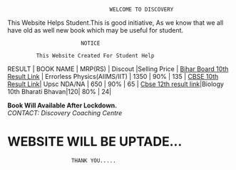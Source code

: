                                     WELCOME TO DISCOVERY     

  This Website Helps Student.This is good initiative,
  As we know that we all have old as well new book which may be useful for student.                     
                        
                           NOTICE
                            
             This Website Created For Student Help    
                           
                    


   RESULT       | BOOK NAME |  MRP(RS) | Discout |Selling Price |
   [Bihar Board 10th Result Link](http://biharboardonline.bihar.gov.in/)   | Errorless Physics(AIIMS/IIT) | 1350 | 90% | 135 |
  [ CBSE 10th Result Link](http://cbseresults.nic.in/class10/class10th19.htm/)| Upsc NDA/NA | 650 | 90% | 65 |
  [Cbse 12th result link](http://cbseresults.nic.in/class12/Class12th19.htm/)|Biology 10th Bharati Bhavan|120| 80% | 24|
  
   
 **Book Will Available After Lockdown.**  
 *CONTACT: Discovery Coaching Centre* 

  
#         WEBSITE WILL BE UPTADE...
                        THANK YOU.....
